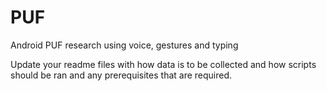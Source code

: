 # PUF
Android PUF research using voice, gestures and typing

Update your readme files with how data is to be collected and how scripts should be ran and any prerequisites that are required.
